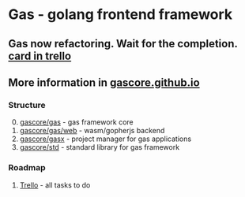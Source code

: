 # Gas - golang frontend framework

## Gas now refactoring. Wait for the completion. [card in trello](https://trello.com/c/ylU0zx0l)

## More information in [gascore.github.io](https://gascore.github.io)

### Structure

0. [gascore/gas](https://github.com/gascore/gas) - gas framework core
1. [gascore/gas/web](https://github.com/gascore/gas/blob/master/web) - wasm/gopherjs backend
2. [gascore/gasx](https://github.com/gascore/gasx) - project manager for gas applications
3. [gascore/std](https://github.com/gascore/std) - standard library for gas framework

### Roadmap

1. [Trello](https://trello.com/invite/b/vB6waN51/993a187d5dd168a9a3a05093c42ed63e/gasgasgas) - all tasks to do
